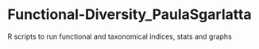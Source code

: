 # Functional-Diversity_PaulaSgarlatta

R scripts to run functional and taxonomical indices, stats and graphs
